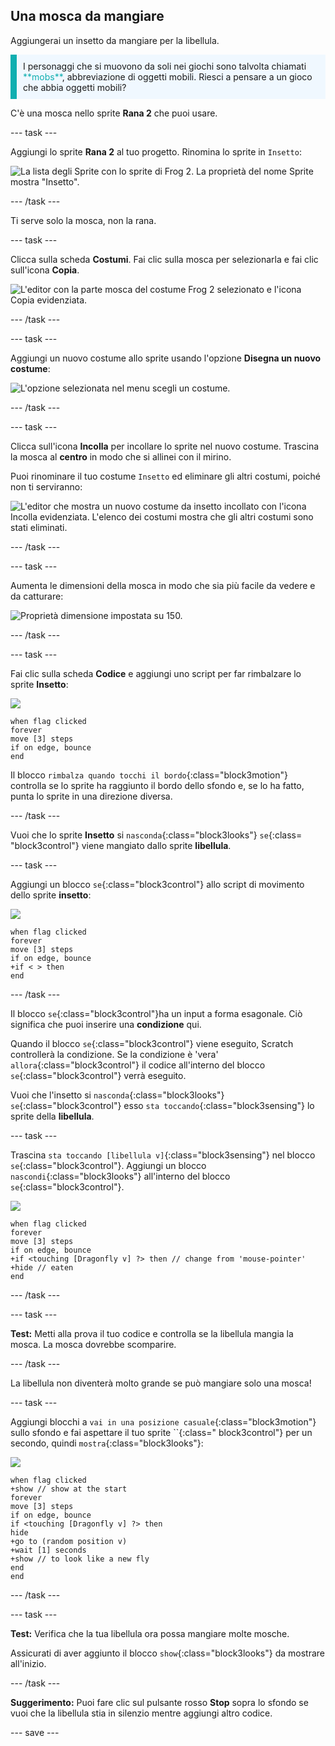 ## Una mosca da mangiare

<div style="display: flex; flex-wrap: wrap">
<div style="flex-basis: 200px; flex-grow: 1; margin-right: 15px;">
Aggiungerai un insetto da mangiare per la libellula. 
</div>
<div>

</div>
</div>

<p style="border-left: solid; border-width:10px; border-color: #0faeb0; background-color: aliceblue; padding: 10px;">
I personaggi che si muovono da soli nei giochi sono talvolta chiamati <span style="color: #0faeb0">**mobs**</span>, abbreviazione di oggetti mobili. Riesci a pensare a un gioco che abbia oggetti mobili?</p>

C'è una mosca nello sprite **Rana 2** che puoi usare.

--- task ---

Aggiungi lo sprite **Rana 2** al tuo progetto. Rinomina lo sprite in `Insetto`:

![La lista degli Sprite con lo sprite di Frog 2. La proprietà del nome Sprite mostra "Insetto".](images/fly-sprite.png)


--- /task ---

Ti serve solo la mosca, non la rana.

--- task ---

Clicca sulla scheda **Costumi**. Fai clic sulla mosca per selezionarla e fai clic sull'icona **Copia**.

![L'editor con la parte mosca del costume Frog 2 selezionato e l'icona Copia evidenziata.](images/copy-fly.png)

--- /task ---

--- task ---

Aggiungi un nuovo costume allo sprite usando l'opzione **Disegna un nuovo costume**:

![L'opzione selezionata nel menu scegli un costume.](images/paint-sprite.png)

--- /task ---

--- task ---

Clicca sull'icona **Incolla** per incollare lo sprite nel nuovo costume. Trascina la mosca al **centro** in modo che si allinei con il mirino.

Puoi rinominare il tuo costume `Insetto` ed eliminare gli altri costumi, poiché non ti serviranno:

![L'editor che mostra un nuovo costume da insetto incollato con l'icona Incolla evidenziata. L'elenco dei costumi mostra che gli altri costumi sono stati eliminati.](images/fly-costume.png)

--- /task ---

--- task ---

Aumenta le dimensioni della mosca in modo che sia più facile da vedere e da catturare:

![Proprietà dimensione impostata su 150.](images/fly-size.png)

--- /task ---

--- task ---

Fai clic sulla scheda **Codice** e aggiungi uno script per far rimbalzare lo sprite **Insetto**:

![](images/fly-icon.png)

```blocks3
when flag clicked
forever
move [3] steps
if on edge, bounce
end
```

Il blocco `rimbalza quando tocchi il bordo`{:class="block3motion"} controlla se lo sprite ha raggiunto il bordo dello sfondo e, se lo ha fatto, punta lo sprite in una direzione diversa.

--- /task ---

Vuoi che lo sprite **Insetto** si `nasconda`{:class="block3looks"} `se`{:class= "block3control"} viene mangiato dallo sprite **libellula**.

--- task ---

Aggiungi un blocco `se`{:class="block3control"} allo script di movimento dello sprite **insetto**:

![](images/fly-icon.png)

```blocks3
when flag clicked
forever
move [3] steps
if on edge, bounce
+if < > then 
end
```
--- /task ---

Il blocco `se`{:class="block3control"}ha un input a forma esagonale. Ciò significa che puoi inserire una **condizione** qui.

Quando il blocco `se`{:class="block3control"} viene eseguito, Scratch controllerà la condizione. Se la condizione è 'vera' `allora`{:class="block3control"} il codice all'interno del blocco `se`{:class="block3control"} verrà eseguito.

Vuoi che l'insetto si `nasconda`{:class="block3looks"} `se`{:class="block3control"} esso `sta toccando`{:class="block3sensing"} lo sprite della **libellula**.

--- task ---

Trascina `sta toccando [libellula v]`{:class="block3sensing"} nel blocco `se`{:class="block3control"}. Aggiungi un blocco `nascondi`{:class="block3looks"} all'interno del blocco `se`{:class="block3control"}.

![](images/fly-icon.png)

```blocks3
when flag clicked
forever
move [3] steps
if on edge, bounce
+if <touching [Dragonfly v] ?> then // change from 'mouse-pointer'
+hide // eaten
end
```

--- /task ---

--- task ---

**Test:** Metti alla prova il tuo codice e controlla se la libellula mangia la mosca. La mosca dovrebbe scomparire.

--- /task ---

La libellula non diventerà molto grande se può mangiare solo una mosca!

--- task ---

Aggiungi blocchi a `vai in una posizione casuale`{:class="block3motion"} sullo sfondo e fai aspettare il tuo sprite ``{:class=" block3control"} per un secondo, quindi `mostra`{:class="block3looks"}:

![](images/fly-icon.png)

```blocks3
when flag clicked
+show // show at the start
forever
move [3] steps
if on edge, bounce
if <touching [Dragonfly v] ?> then
hide
+go to (random position v)
+wait [1] seconds
+show // to look like a new fly
end
end
```

--- /task ---

--- task ---

**Test:** Verifica che la tua libellula ora possa mangiare molte mosche.

Assicurati di aver aggiunto il blocco `show`{:class="block3looks"} da mostrare all'inizio.

--- /task ---

**Suggerimento:** Puoi fare clic sul pulsante rosso **Stop** sopra lo sfondo se vuoi che la libellula stia in silenzio mentre aggiungi altro codice.

--- save ---
